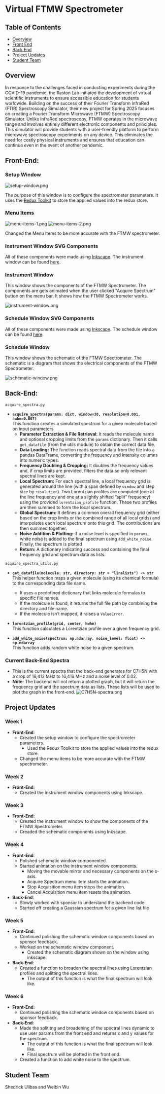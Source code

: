 # Virtual FTMW Spectrometer

## Table of Contents
* [Overview](#overview)
* [Front End](#front-end)
* [Back End](#back-end)
* [Project Updates](#project-management)
* [Student Team](#student-team)

## Overview
In response to the challenges faced in conducting experiments during the COVID-19 pandemic, the Raston Lab initiated the development of virtual scientific instruments to ensure accessible education for students worldwide. Building on the success of their Fourier Transform InfraRed (FTIR) Spectroscopy Simulator, their new project for Spring 2025 focuses on creating a Fourier Transform Microwave (FTMW) Spectroscopy Simulator. Unlike infraRed spectroscopy, FTMW operates in the microwave range and involves entirely different electronic components and principles. This simulator will provide students with a user-friendly platform to perform microwave spectroscopy experiments on any device. This eliminates the need for costly physical instruments and ensures that education can continue even in the event of another pandemic.

## Front-End:

### Setup Window
![setup-window.png](img%2Fsetup-window.png)

The purpose of this window is to configure the spectrometer parameters. It uses the [Redux Toolkit](https://github.com/reduxjs/redux-toolkit) to store the applied values into the redux store.

### Menu Items
![menu-items-1.png](img%2Fmenu-items-1.png)
![menu-items-2.png](img%2Fmenu-items-2.png)

Changed the Menu Items to be more accurate with the FTMW spectrometer.

### Instrument Window SVG Components
All of these components were made using [Inkscape](https://inkscape.org/release/inkscape-1.4/). The instrument window can be found [here](https://github.com/FTMW-Scientific-Simulator/Virtual-FTMW-Spectrometer/tree/main/src/assets/svg/components/instruments).

### Instrument Window
This window shows the components of the FTMW Spectrometer. The components are gets animated when the user clicked "Acquire Spectrum" button on the menu bar. It shows how the FTMW Spectrometer works.

![instrument-window.png](img%2Finstrument-window.png)

### Schedule Window SVG Components
All of these components were made using [Inkscape](https://inkscape.org/release/inkscape-1.4/). The schedule window can be found [here](https://github.com/FTMW-Scientific-Simulator/Virtual-FTMW-Spectrometer/tree/issue-15/src/assets/svg/components/schematic).

### Schedule Window
This window shows the schematic of the FTMW Spectrometer. The schematic is a diagram that shows the electrical components of the FTMW Spectrometer.

![schematic-window.png](img%2Fschematic-window.png)

## Back-End:

`acquire_spectra.py`

- **`acquire_spectra(params: dict, window=30, resolution=0.001, hwhm=0.007)`**  
  This function creates a simulated spectrum for a given molecule based on input parameters
  - **Parameter Extraction & File Retrieval:** It reads the molecule name and optional cropping limits from the `params` dictionary. Then it calls `get_datafile` (from the utils module) to obtain the correct data file.
  - **Data Loading:** The function reads spectral data from the file into a pandas DataFrame, converting the frequency and intensity columns into numeric types.
  - **Frequency Doubling & Cropping:** It doubles the frequency values and, if crop limits are provided, filters the data so only relevant spectral lines are kept.
  - **Local Spectrum:** For each spectral line, a local frequency grid is generated around the line (with a span defined by `window` and step size by `resolution`). Two Lorentzian profiles are computed (one at the line frequency and one at a slightly shifted “split” frequency) using the provided `lorentzian_profile` function. These two profiles are then summed to form the local spectrum.
  - **Global Spectrum:** It defines a common overall frequency grid (either based on the crop limits or the combined range of all local grids) and interpolates each local spectrum onto this grid. The contributions are then summed together.
  - **Noise Addition & Plotting:** If a noise level is specified in `params`, white noise is added to the final spectrum using `add_white_noise`. Finally, the spectrum is plotted
  - **Return:** A dictionary indicating success and containing the final frequency grid and spectrum data as lists.

`acquire_spectra_utils.py`

- **`get_datafile(molecule: str, directory: str = "linelists") -> str`**  
  This helper function maps a given molecule (using its chemical formula) to the corresponding data file name. 
  - It uses a predefined dictionary that links molecule formulas to specific file names.
  - If the molecule is found, it returns the full file path by combining the directory and file name.
  - If the molecule isn’t mapped, it raises a `ValueError`.

- **`lorentzian_profile(grid, center, hwhm)`**  
  This function calculates a Lorentzian profile over a given frequency grid.

- **`add_white_noise(spectrum: np.ndarray, noise_level: float) -> np.ndarray`**  
  This function adds random white noise to a given spectrum.

### Current Back-End Spectra
- This is the current spectra that the back-end generates for C7H5N with a crop of
16,412 MHz to 16,416 MHz and a noise level of 0.02.
- **Note**: The backend will not return a plotted graph, but it will return the frequency grid and the spectrum data as lists. These lists will be used to plot the graph in the front-end.
  ![C7H5N-spectra.png](img%2FC7H5N-spectra.png)

## Project Updates

### Week 1
- **Front-End**:
  - Created the setup window to configure the spectrometer parameters.
    - Used the Redux Toolkit to store the applied values into the redux store.
  - Changed the menu items to be more accurate with the FTMW spectrometer.

### Week 2
- **Front-End**:
  - Created the instrument window components using Inkscape.

### Week 3
- **Front-End**:
  - Created the instrument window to show the components of the FTMW Spectrometer.
  - Creaded the schematic components using Inkscape.

### Week 4
- **Front-End**:
  - Polished schematic window componented.
  - Started animation on the instrument window components.
    - Moving the movable mirror and necessary components on the x-axis.
    - Acquire Spectrum menu item starts the animation.
    - Stop Acquisition menu item stops the animation.
    - Cancel Acquisition menu item resets the animation.
- **Back-End**:
  - Slowly worked with sponsor to understand the backend code.
  - Started off creating a Gaussian spectrum for a given line list file

### Week 5
- **Front-End**:
  - Continued polishing the schematic window components based on sponsor feedback.
  - Worked on the schematic window component.
    - Created the schematic diagram shown on the window using inkscape.
- **Back-End**:
  - Created a function to broaden the spectral lines using Lorentzian profiles and splitting the spectral lines.
    - The output of this function is what the final spectrum will look like.

### Week 6
- **Front-End**:
    - Continued polishing the schematic window components based on sponsor feedback.
- **Back-End**:
  - Made the splititng and broadening of the spectral lines dynamic to use user params from the front end and returns x and y values for the spectrum.
    - The output of this function is what the final spectrum will look like.
    - Final spectrum will be plotted in the front end.
  - Created a function to add white noise to the spectrum.

## Student Team

Shedrick Ulibas and Weibin Wu
